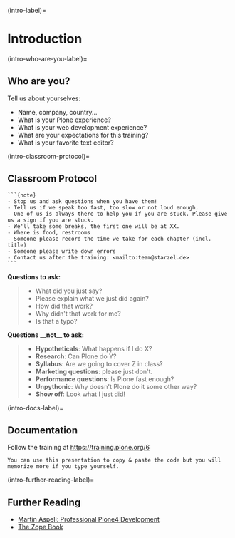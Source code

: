 (intro-label)=

# Introduction

(intro-who-are-you-label)=

## Who are you?

Tell us about yourselves:

- Name, company, country...
- What is your Plone experience?
- What is your web development experience?
- What are your expectations for this training?
- What is your favorite text editor?

(intro-classroom-protocol)=

## Classroom Protocol

````{only} not presentation
```{note}
- Stop us and ask questions when you have them!
- Tell us if we speak too fast, too slow or not loud enough.
- One of us is always there to help you if you are stuck. Please give us a sign if you are stuck.
- We'll take some breaks, the first one will be at XX.
- Where is food, restrooms
- Someone please record the time we take for each chapter (incl. title)
- Someone please write down errors
- Contact us after the training: <mailto:team@starzel.de>
```
````

**Questions to ask:**

> - What did you just say?
> - Please explain what we just did again?
> - How did that work?
> - Why didn't that work for me?
> - Is that a typo?

**Questions \_\_not\_\_ to ask:**

> - **Hypotheticals**: What happens if I do X?
> - **Research**: Can Plone do Y?
> - **Syllabus**: Are we going to cover Z in class?
> - **Marketing questions**: please just don't.
> - **Performance questions**: Is Plone fast enough?
> - **Unpythonic**: Why doesn't Plone do it some other way?
> - **Show off**: Look what I just did!

(intro-docs-label)=

## Documentation

Follow the training at <https://training.plone.org/6>

```{note}
You can use this presentation to copy & paste the code but you will memorize more if you type yourself.
```

(intro-further-reading-label)=

## Further Reading

- [Martin Aspeli: Professional Plone4 Development](https://www.packtpub.com/web-development/professional-plone-4-development)
- [The Zope Book](https://zope.readthedocs.io/en/latest/zopebook/)
